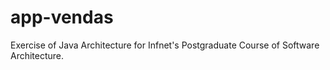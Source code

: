# app-vendas
Exercise of Java Architecture for Infnet's Postgraduate Course of Software Architecture.
